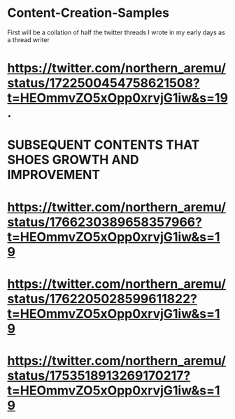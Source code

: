 # Content-Creation-Samples
First will be a collation of half the twitter threads I wrote in my early days as a thread writer
# https://twitter.com/northern_aremu/status/1722500454758621508?t=HEOmmvZO5xOpp0xrvjG1iw&s=19.
# SUBSEQUENT CONTENTS THAT SHOES GROWTH AND IMPROVEMENT
# https://twitter.com/northern_aremu/status/1766230389658357966?t=HEOmmvZO5xOpp0xrvjG1iw&s=19
# https://twitter.com/northern_aremu/status/1762205028599611822?t=HEOmmvZO5xOpp0xrvjG1iw&s=19
# https://twitter.com/northern_aremu/status/1753518913269170217?t=HEOmmvZO5xOpp0xrvjG1iw&s=19
